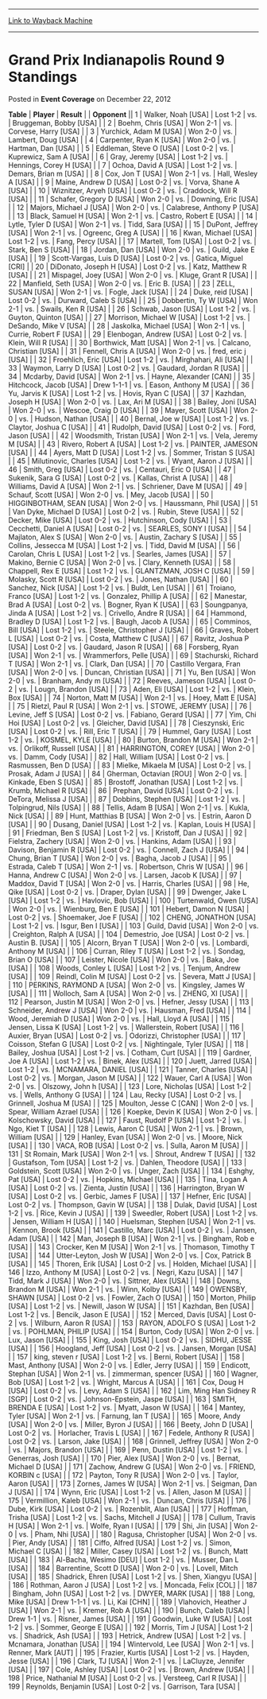 
---
[Link to Wayback Machine](https://web.archive.org/web/20161002165847/http://magic.wizards.com/en/articles/archive/event-coverage/grand-prix-indianapolis-round-9-standings-2012-12-22)

[_metadata_:description]:- "TablePlayerResult"
[_metadata_:generator]:- "Drupal 7 (http://drupal.org)"
[_metadata_:node]:- "458441"
[_metadata_:publish_date]:- "2012-12-22"
[_metadata_:source]:- "div-main-content"
[_metadata_:title]:- "Grand Prix Indianapolis Round 9 Standings"
[_metadata_:wayback_capture_timestamp]:- "2016-10-02 16:58:47"
[_metadata_:wayback_raw_url]:- "https://web.archive.org/web/20161002165847id_/http://magic.wizards.com/en/articles/archive/event-coverage/grand-prix-indianapolis-round-9-standings-2012-12-22"
[_metadata_:wayback_url]:- "http://magic.wizards.com/en/articles/archive/event-coverage/grand-prix-indianapolis-round-9-standings-2012-12-22"
---


Grand Prix Indianapolis Round 9 Standings
=========================================



 Posted in **Event Coverage**
 on December 22, 2012 












 **Table** | **Player** | **Result** |  | **Opponent** ||  1 | Walker, Noah [USA] | Lost 1-2 | vs. | Bruggeman, Bobby [USA] |
|  2 | Boehm, Chris [USA] | Won 2-1 | vs. | Corvese, Harry [USA] |
|  3 | Yurchick, Adam M [USA] | Won 2-0 | vs. | Lambert, Doug [USA] |
|  4 | Carpenter, Ryan K [USA] | Won 2-0 | vs. | Hartman, Dan [USA] |
|  5 | Eddleman, Steve O [USA] | Lost 0-2 | vs. | Kuprewicz, Sam A [USA] |
|  6 | Gray, Jeremy [USA] | Lost 1-2 | vs. | Hennings, Corey H [USA] |
|  7 | Ochoa, David A [USA] | Lost 1-2 | vs. | Demars, Brian m [USA] |
|  8 | Cox, Jon T [USA] | Won 2-1 | vs. | Hall, Wesley A [USA] |
|  9 | Maine, Andrew D [USA] | Lost 0-2 | vs. | Vorva, Shane A [USA] |
|  10 | Wiznitzer, Aryeh [USA] | Lost 0-2 | vs. | Craddock, Will R [USA] |
|  11 | Schafer, Gregory D [USA] | Won 2-0 | vs. | Downing, Eric [USA] |
|  12 | Majors, Michael J [USA] | Won 2-0 | vs. | Calabrese, Anthony P [USA] |
|  13 | Black, Samuel H [USA] | Won 2-1 | vs. | Castro, Robert E [USA] |
|  14 | Lytle, Tyler D [USA] | Won 2-1 | vs. | Tidd, Sara [USA] |
|  15 | DuPont, Jeffrey [USA] | Won 2-1 | vs. | Ogreenc, Greg A [USA] |
|  16 | Kwan, Michael [USA] | Lost 1-2 | vs. | Fang, Percy [USA] |
|  17 | Martell, Tom [USA] | Lost 0-2 | vs. | Stark, Ben S [USA] |
|  18 | Jordan, Dan [USA] | Won 2-0 | vs. | Guild, Jake E [USA] |
|  19 | Scott-Vargas, Luis D [USA] | Lost 0-2 | vs. | Gatica, Miguel [CRI] |
|  20 | DiDonato, Joseph H [USA] | Lost 0-2 | vs. | Katz, Matthew R [USA] |
|  21 | Mispagel, Joey [USA] | Won 2-0 | vs. | Kluge, Grant R [USA] |
|  22 | Manfield, Seth [USA] | Won 2-0 | vs. | Eric B. [USA] |
|  23 | ZELL, SUSAN [USA] | Won 2-1 | vs. | Fogle, Jack [USA] |
|  24 | Duke, reid [USA] | Lost 0-2 | vs. | Durward, Caleb S [USA] |
|  25 | Dobbertin, Ty W [USA] | Won 2-1 | vs. | Swails, Ken R [USA] |
|  26 | Schwab, Jason [USA] | Lost 1-2 | vs. | Guyton, Quinton [USA] |
|  27 | Morrison, Michael W [USA] | Lost 1-2 | vs. | DeSando, Mike V [USA] |
|  28 | Jaskolka, Michael [USA] | Won 2-1 | vs. | Currie, Robert F [USA] |
|  29 | Elenbogan, Andrew [USA] | Lost 0-2 | vs. | Klein, Will R [USA] |
|  30 | Borthwick, Matt [USA] | Won 2-1 | vs. | Calcano, Christian [USA] |
|  31 | Fennell, Chris A [USA] | Won 2-0 | vs. | fred, eric j [USA] |
|  32 | Froehlich, Eric [USA] | Lost 1-2 | vs. | Mirghahari, Ali [USA] |
|  33 | Waymon, Larry D [USA] | Lost 0-2 | vs. | Gaudard, Jordan R [USA] |
|  34 | Mcdarby, David [USA] | Won 2-1 | vs. | Hayne, Alexander [CAN] |
|  35 | Hitchcock, Jacob [USA] | Drew 1-1-1 | vs. | Eason, Anthony M [USA] |
|  36 | Yu, Jarvis K [USA] | Lost 1-2 | vs. | Hovis, Ryan C [USA] |
|  37 | Kazhdan, Joseph H [USA] | Won 2-0 | vs. | Lax, Ari M [USA] |
|  38 | Bailey, Joni [USA] | Won 2-0 | vs. | Wescoe, Craig D [USA] |
|  39 | Mayer, Scott [USA] | Won 2-0 | vs. | Hudson, Nathan [USA] |
|  40 | Bernal, Joe w [USA] | Lost 1-2 | vs. | Claytor, Joshua C [USA] |
|  41 | Rudolph, David [USA] | Lost 0-2 | vs. | Ford, Jason [USA] |
|  42 | Woodsmith, Tristan [USA] | Won 2-1 | vs. | Vela, Jeremy M [USA] |
|  43 | Rivero, Robert A [USA] | Lost 1-2 | vs. | PAINTER, JAMESON [USA] |
|  44 | Ayers, Matt D [USA] | Lost 1-2 | vs. | Sommer, Tristan S [USA] |
|  45 | Milutinovic, Charles [USA] | Lost 1-2 | vs. | Wyant, Aaron J [USA] |
|  46 | Smith, Greg [USA] | Lost 0-2 | vs. | Centauri, Eric O [USA] |
|  47 | Sukenik, Sara G [USA] | Lost 0-2 | vs. | Kallas, Christ A [USA] |
|  48 | Williams, David A [USA] | Won 2-1 | vs. | Schriener, Dave M [USA] |
|  49 | Schauf, Scott [USA] | Won 2-0 | vs. | Mey, Jacob [USA] |
|  50 | HIGGINBOTHAM, SEAN [USA] | Won 2-0 | vs. | Haussmann, Phil [USA] |
|  51 | Van Dyke, Michael D [USA] | Lost 0-2 | vs. | Rubin, Steve [USA] |
|  52 | Decker, Mike [USA] | Lost 0-2 | vs. | Hutchinson, Cody [USA] |
|  53 | Cecchetti, Daniel A [USA] | Lost 0-2 | vs. | SEARLES, SONY l [USA] |
|  54 | Majlaton, Alex S [USA] | Won 2-0 | vs. | Austin, Zachary S [USA] |
|  55 | Collins, Jessecca M [USA] | Lost 1-2 | vs. | Tidd, David M [USA] |
|  56 | Carolan, Chris L [USA] | Lost 1-2 | vs. | Searles, James [USA] |
|  57 | Makino, Bernie C [USA] | Won 2-0 | vs. | Clary, Kenneth [USA] |
|  58 | Chappell, Rex E [USA] | Lost 1-2 | vs. | GLANTZMAN, JOSH C [USA] |
|  59 | Molasky, Scott R [USA] | Lost 0-2 | vs. | Jones, Nathan [USA] |
|  60 | Sanchez, Nick [USA] | Lost 1-2 | vs. | Buldt, Len [USA] |
|  61 | Troiano, Franco [USA] | Lost 1-2 | vs. | Gonzalez, Phillip A [USA] |
|  62 | Manestar, Brad A [USA] | Lost 0-2 | vs. | Bogner, Ryan K [USA] |
|  63 | Soungpanya, Jinda A [USA] | Lost 1-2 | vs. | Crivello, Andre R [USA] |
|  64 | Hammond, Bradley D [USA] | Lost 1-2 | vs. | Baugh, Jacob A [USA] |
|  65 | Comminos, Bill [USA] | Lost 1-2 | vs. | Steele, Christopher J [USA] |
|  66 | Graves, Robert L [USA] | Lost 0-2 | vs. | Costa, Matthew C [USA] |
|  67 | Ravitz, Joshua P [USA] | Lost 0-2 | vs. | Gaudard, Jason R [USA] |
|  68 | Forsberg, Ryan [USA] | Won 2-1 | vs. | Wrammerfors, Pelle [USA] |
|  69 | Stachurski, Richard T [USA] | Won 2-1 | vs. | Clark, Dan [USA] |
|  70 | Castillo Vergara, Fran [USA] | Won 2-0 | vs. | Duncan, Christian [USA] |
|  71 | Yu, Ben [USA] | Won 2-0 | vs. | Branham, Andy m [USA] |
|  72 | Reeves, Jameson [USA] | Lost 0-2 | vs. | Lougn, Brandon [USA] |
|  73 | Aden, Eli [USA] | Lost 1-2 | vs. | Klein, Box [USA] |
|  74 | Norton, Matt M [USA] | Won 2-1 | vs. | Hoey, Matt E [USA] |
|  75 | Rietzl, Paul R [USA] | Won 2-1 | vs. | STOWE, JEREMY [USA] |
|  76 | Levine, Jeff S [USA] | Lost 0-2 | vs. | Fabiano, Gerard [USA] |
|  77 | Yim, Chi Hoi [USA] | Lost 0-2 | vs. | Gleicher, David [USA] |
|  78 | Cieszynski, Eric [USA] | Lost 0-2 | vs. | Rill, Eric T [USA] |
|  79 | Hummel, Gary [USA] | Lost 1-2 | vs. | KOSMEL, KYLE [USA] |
|  80 | Burton, Brandon M [USA] | Won 2-1 | vs. | Orlikoff, Russell [USA] |
|  81 | HARRINGTON, COREY [USA] | Won 2-0 | vs. | Damm, Cody [USA] |
|  82 | Hall, William [USA] | Lost 0-2 | vs. | Rasmussen, Ben D [USA] |
|  83 | Mielke, Mikaela M [USA] | Lost 0-2 | vs. | Prosak, Adam J [USA] |
|  84 | Gherman, Octavian [ROU] | Won 2-0 | vs. | Kinkade, Eben S [USA] |
|  85 | Brostoff, Jonathan [USA] | Lost 1-2 | vs. | Krumb, Michael R [USA] |
|  86 | Prephan, David [USA] | Lost 0-2 | vs. | DeTora, Melissa J [USA] |
|  87 | Dobbins, Stephen [USA] | Lost 1-2 | vs. | Tolpingrud, Nils [USA] |
|  88 | Tellis, Adam B [USA] | Won 2-1 | vs. | Kukla, Nick [USA] |
|  89 | Hunt, Matthias B [USA] | Won 2-0 | vs. | Estrin, Aaron D [USA] |
|  90 | Dusang, Daniel [USA] | Lost 1-2 | vs. | Kaplan, Louis H [USA] |
|  91 | Friedman, Ben S [USA] | Lost 1-2 | vs. | Kristoff, Dan J [USA] |
|  92 | Fielstra, Zachery [USA] | Won 2-0 | vs. | Hankins, Adam [USA] |
|  93 | Davison, Benjamin R [USA] | Lost 0-2 | vs. | Connell, Zach J [USA] |
|  94 | Chung, Brian T [USA] | Won 2-0 | vs. | Bagha, Jacob J [USA] |
|  95 | Estrada, Caleb T [USA] | Won 2-1 | vs. | Robertson, Chris W [USA] |
|  96 | Hanna, Andrew C [USA] | Won 2-0 | vs. | Larsen, Jacob K [USA] |
|  97 | Maddox, David T [USA] | Won 2-0 | vs. | Harris, Charles [USA] |
|  98 | He, Qike [USA] | Lost 0-2 | vs. | Draper, Dylan [USA] |
|  99 | Dwenger, Jake L [USA] | Lost 1-2 | vs. | Havlovic, Bob [USA] |
| 100 | Turtenwald, Owen [USA] | Won 2-0 | vs. | Wienburg, Ben E [USA] |
| 101 | Hebert, Damon N [USA] | Lost 0-2 | vs. | Shoemaker, Joe F [USA] |
| 102 | CHENG, JONATHON [USA] | Lost 1-2 | vs. | Isgur, Ben I [USA] |
| 103 | Guild, David [USA] | Won 2-0 | vs. | Creighton, Ralph A [USA] |
| 104 | Demestrio, Joe [USA] | Lost 0-2 | vs. | Austin B. [USA] |
| 105 | Alcorn, Bryan T [USA] | Won 2-0 | vs. | Lombardi, Anthony M [USA] |
| 106 | Curran, Riley T [USA] | Lost 1-2 | vs. | Sondag, Brian O [USA] |
| 107 | Leister, Nicole [USA] | Won 2-0 | vs. | Baka, Joe [USA] |
| 108 | Woods, Conley L [USA] | Lost 1-2 | vs. | Tenjum, Andrew [USA] |
| 109 | Reindl, Colin M [USA] | Lost 0-2 | vs. | Severa, Matt J [USA] |
| 110 | PERKINS, RAYMOND A [USA] | Won 2-0 | vs. | Kingsley, James W [USA] |
| 111 | Wolloch, Sam A [USA] | Won 2-0 | vs. | ZHENG, XI [USA] |
| 112 | Pearson, Justin M [USA] | Won 2-0 | vs. | Hefner, Jessy [USA] |
| 113 | Schneider, Andrew J [USA] | Won 2-0 | vs. | Hausman, Fred [USA] |
| 114 | Wood, Jeremiah D [USA] | Won 2-0 | vs. | Hall, Lloyd A [USA] |
| 115 | Jensen, Lissa K [USA] | Lost 1-2 | vs. | Wallerstein, Robert [USA] |
| 116 | Auxier, Bryan [USA] | Lost 0-2 | vs. | Odorizzi, Christopher [USA] |
| 117 | Coisson, Stefan G [USA] | Lost 0-2 | vs. | Nightingale, Tyler [USA] |
| 118 | Bailey, Joshua [USA] | Lost 1-2 | vs. | Cotham, Curt [USA] |
| 119 | Gardner, Joe A [USA] | Lost 1-2 | vs. | Binek, Alex [USA] |
| 120 | Juett, Jarred [USA] | Lost 1-2 | vs. | MCNAMARA, DANIEL [USA] |
| 121 | Tanner, Charles [USA] | Lost 0-2 | vs. | Morgan, Jason M [USA] |
| 122 | Wauer, Carl A [USA] | Won 2-0 | vs. | Olszowy, John h [USA] |
| 123 | Lore, Nicholas [USA] | Lost 1-2 | vs. | Wells, Anthony G [USA] |
| 124 | Lau, Recky [USA] | Lost 0-2 | vs. | Grinnell, Joshua M [USA] |
| 125 | Moulton, Jesse C [CAN] | Won 2-0 | vs. | Spear, William Azrael [USA] |
| 126 | Koepke, Devin K [USA] | Won 2-0 | vs. | Kolschowsky, David [USA] |
| 127 | Faust, Rudolf P [USA] | Lost 1-2 | vs. | Ngo, Kiet T [USA] |
| 128 | Lewis, Aaron C [USA] | Won 2-1 | vs. | Brown, William [USA] |
| 129 | Hanley, Evan [USA] | Won 2-0 | vs. | Moore, Nick [USA] |
| 130 | VACA, ROB [USA] | Lost 0-2 | vs. | Sulla, Aaron M [USA] |
| 131 | St Romain, Mark [USA] | Won 2-1 | vs. | Shrout, Andrew T [USA] |
| 132 | Gustafson, Tom [USA] | Lost 1-2 | vs. | Dahlen, Theodore [USA] |
| 133 | Goldstein, Scott [USA] | Won 2-0 | vs. | Unger, Zach [USA] |
| 134 | Eshghy, Pat [USA] | Lost 0-2 | vs. | Hopkins, Michael [USA] |
| 135 | Tina, Logan A [USA] | Lost 0-2 | vs. | Zienta, Justin [USA] |
| 136 | Harrington, Bryan W [USA] | Lost 0-2 | vs. | Gerbic, James F [USA] |
| 137 | Hefner, Eric [USA] | Lost 0-2 | vs. | Thompson, Gavin W [USA] |
| 138 | Dulak, David [USA] | Lost 1-2 | vs. | Rice, Kevin J [USA] |
| 139 | Sweedler, Robert [USA] | Lost 1-2 | vs. | Jensen, William H [USA] |
| 140 | Huelsman, Stephen [USA] | Won 2-1 | vs. | Kennon, Brook [USA] |
| 141 | Castillo, Marc [USA] | Lost 0-2 | vs. | Jansen, Adam [USA] |
| 142 | Man, Joseph B [USA] | Won 2-1 | vs. | Bingham, Rob e [USA] |
| 143 | Crocker, Ken M [USA] | Won 2-1 | vs. | Thomason, Timothy T [USA] |
| 144 | Utter-Leyton, Josh W [USA] | Won 2-0 | vs. | Cox, Patrick B [USA] |
| 145 | Thoren, Erik [USA] | Lost 0-2 | vs. | Holden, Michael [USA] |
| 146 | Izzo, Anthony M [USA] | Lost 0-2 | vs. | Negri, Kazu [USA] |
| 147 | Tidd, Mark J [USA] | Won 2-0 | vs. | Sittner, Alex [USA] |
| 148 | Downs, Brandon M [USA] | Won 2-1 | vs. | Winn, Kolby [USA] |
| 149 | OWENSBY, SHAWN [USA] | Lost 0-2 | vs. | Fowler, Zach O [USA] |
| 150 | Morton, Philip [USA] | Lost 1-2 | vs. | Newill, Jason W [USA] |
| 151 | Kazhdan, Ben [USA] | Lost 1-2 | vs. | Bencik, Jason E [USA] |
| 152 | Merced, Davis [USA] | Lost 0-2 | vs. | Wilburn, Aaron R [USA] |
| 153 | RAYON, ADOLFO S [USA] | Lost 1-2 | vs. | POHLMAN, PHILIP [USA] |
| 154 | Burton, Cody [USA] | Won 2-0 | vs. | Lux, Jason [USA] |
| 155 | King, Josh [USA] | Lost 0-2 | vs. | SIDHU, JESSE [USA] |
| 156 | Hoogland, Jeff [USA] | Lost 0-2 | vs. | Jansen, Morgan [USA] |
| 157 | king, steven r [USA] | Lost 1-2 | vs. | Berni, Robert [USA] |
| 158 | Mast, Anthony [USA] | Won 2-0 | vs. | Edler, Jerry [USA] |
| 159 | Endicott, Stephan [USA] | Won 2-1 | vs. | zimmerman, spencer [USA] |
| 160 | Wagner, Bob [USA] | Lost 1-2 | vs. | Wright, Marcus A [USA] |
| 161 | Cox, Doug H [USA] | Lost 0-2 | vs. | Levy, Adam S [USA] |
| 162 | Lim, Ming Han Sidney R [SGP] | Lost 0-2 | vs. | Johnson-Epstein, Jaspe [USA] |
| 163 | SMITH, BRENDA E [USA] | Lost 1-2 | vs. | Myatt, Jason W [USA] |
| 164 | Mantey, Tyler [USA] | Won 2-1 | vs. | Farnung, Ian T [USA] |
| 165 | Moore, Andy [USA] | Won 2-0 | vs. | Miller, Byron J [USA] |
| 166 | Beety, John D [USA] | Lost 0-2 | vs. | Horlacher, Travis L [USA] |
| 167 | Fedele, Anthony R [USA] | Lost 0-2 | vs. | Larson, Jake [USA] |
| 168 | Grinnell, Jeffrey [USA] | Won 2-0 | vs. | Majors, Brandon [USA] |
| 169 | Penn, Dustin [USA] | Lost 1-2 | vs. | Generras, Josh [USA] |
| 170 | Pier, Alex [USA] | Won 2-0 | vs. | Bernat, Michael D [USA] |
| 171 | Zachow, Andrew G [USA] | Won 2-0 | vs. | FRIEND, KORBIN c [USA] |
| 172 | Payton, Tony R [USA] | Won 2-0 | vs. | Taylor, Aaron [USA] |
| 173 | Zornes, James W [USA] | Won 2-1 | vs. | Seigman, Dan J [USA] |
| 174 | Wynn, Eric [USA] | Lost 1-2 | vs. | Allen, Jason M [USA] |
| 175 | Vermillion, Kaleb [USA] | Won 2-1 | vs. | Duncan, Chris [USA] |
| 176 | Dube, Kirk [USA] | Lost 0-2 | vs. | Rozenblit, Alan [USA] |
| 177 | Hoffman, Trisha [USA] | Lost 1-2 | vs. | Sachs, Mitchell J [USA] |
| 178 | Cullum, Travis H [USA] | Won 2-1 | vs. | Wolfe, Ryan l [USA] |
| 179 | Shi, Jin [USA] | Won 2-0 | vs. | Pham, Nhi [USA] |
| 180 | Ragusa, Christopher [USA] | Won 2-0 | vs. | Pier, Andy [USA] |
| 181 | Ciffo, Alfred [USA] | Lost 1-2 | vs. | Simon, Michael C [USA] |
| 182 | Miller, Casey [USA] | Lost 1-2 | vs. | Bunch, Matt [USA] |
| 183 | Al-Bacha, Wesimo [DEU] | Lost 1-2 | vs. | Musser, Dan L [USA] |
| 184 | Barrentine, Scott D [USA] | Won 2-0 | vs. | Lovell, Mitch [USA] |
| 185 | Shadrick, Ehren [USA] | Lost 1-2 | vs. | Shen, Xiangyu [USA] |
| 186 | Rothman, Aaron J [USA] | Lost 1-2 | vs. | Moncada, Felix [COL] |
| 187 | Bingham, John [USA] | Lost 1-2 | vs. | DWYER, MARK [USA] |
| 188 | Long, Mike [USA] | Drew 1-1-1 | vs. | Li, Kai [CHN] |
| 189 | Vlahovich, Heather J [USA] | Won 2-1 | vs. | Kremer, Rob A [USA] |
| 190 | Bunch, Caleb [USA] | Drew 1-1 | vs. | Risner, James [USA] |
| 191 | Goodwin, Luke W [USA] | Lost 1-2 | vs. | Sommer, George E [USA] |
| 192 | Morris, Tim J [USA] | Lost 1-2 | vs. | Shadrick, Ash [USA] |
| 193 | Hetrick, Andrew [USA] | Lost 1-2 | vs. | Mcnamara, Jonathan [USA] |
| 194 | Wintervold, Lee [USA] | Won 2-1 | vs. | Renner, Mark [AUT] |
| 195 | Frazier, Kurtis [USA] | Lost 1-2 | vs. | Hayden, Jesse [USA] |
| 196 | Clark, TJ [USA] | Won 2-1 | vs. | LaCluyze, Jennifer [USA] |
| 197 | Cole, Ashley [USA] | Lost 0-2 | vs. | Brown, Andrew [USA] |
| 198 | Price, Nathanial M [USA] | Lost 0-2 | vs. | Versteeg, Carl R [USA] |
| 199 | Reynolds, Benjamin [USA] | Lost 0-2 | vs. | Garrison, Tara [USA] |







